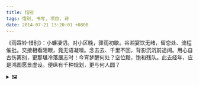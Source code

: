 ```yaml
---
title: 惜别
tags: 惜别, 书写, 项目, 诗
date: 2014-07-21 13:20:01 +0800
---
```



《雨霖铃·惜别》：小蠊凄切。对小区晚，骤雨初歇。谷湘宴饮无绪，留恋处、流程催批。交接相看陌眼，竟无语凝噎。念去去、千里不回，背影沉沉前途阔。用心自古伤离别，更那堪冷落展志时！今宵梦醒何处？空位黯，饱和残队。此去经年，应是鸿图愿景虚设。便纵有千种规划，更与何人圆？

<details><summary>🖼️</summary>

![](/writings/images/2014-07-21-13-20-xi-bie.JPG)

</details>

